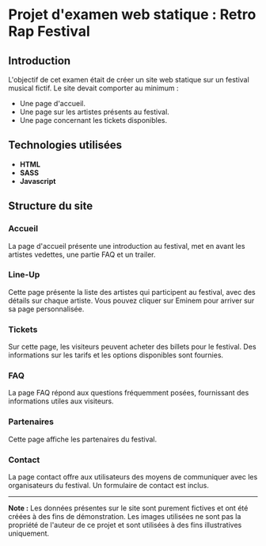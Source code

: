 
# Projet d'examen web statique : Retro Rap Festival

## Introduction

L'objectif de cet examen était de créer un site web statique sur un festival musical fictif. Le site devait comporter au minimum :
- Une page d'accueil.
- Une page sur les artistes présents au festival.
- Une page concernant les tickets disponibles.

## Technologies utilisées

- **HTML** 
- **SASS**
- **Javascript** 

## Structure du site


### Accueil
La page d'accueil présente une introduction au festival, met en avant les artistes vedettes, une partie FAQ et un trailer. 

### Line-Up
Cette page présente la liste des artistes qui participent au festival, avec des détails sur chaque artiste. Vous pouvez cliquer sur Eminem pour arriver sur sa page personnalisée.

### Tickets 
Sur cette page, les visiteurs peuvent acheter des billets pour le festival. Des informations sur les tarifs et les options disponibles sont fournies. 

### FAQ 
La page FAQ répond aux questions fréquemment posées, fournissant des informations utiles aux visiteurs.

### Partenaires 
Cette page affiche les partenaires du festival. 

### Contact 
La page contact offre aux utilisateurs des moyens de communiquer avec les organisateurs du festival. Un formulaire de contact est inclus. 

---
**Note :** Les données présentes sur le site sont purement fictives et ont été créées à des fins de démonstration. Les images utilisées ne sont pas la propriété de l'auteur de ce projet et sont utilisées à des fins illustratives uniquement.
